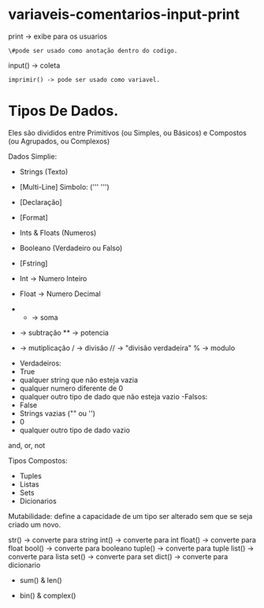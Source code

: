 # variaveis-comentarios-input-print
 
print -> exibe para os usuarios 

    \#pode ser usado como anotação dentro do codigo.

input() -> coleta

    imprimir() -> pode ser usado como variavel.

# Tipos De Dados.

Eles são divididos entre Primitivos (ou Simples, ou Básicos) e Compostos (ou Agrupados, ou Complexos)

Dados Simplie:

 - Strings (Texto)
- [Multi-Line] Simbolo: (''' ''')
- [Declaração]
- [Format]
 - Ints & Floats (Numeros)
 - Booleano (Verdadeiro ou Falso)

 - [Fstring] 

 - Int -> Numero Inteiro
  - Float -> Numero Decimal

  - + -> soma
  - -> subtração
  ** -> potencia
  * -> mutiplicação
  / -> divisão
  // -> "divisão verdadeira"
    % -> modulo

  - Verdadeiros:
  - True
  - qualquer string que não esteja vazia
  - qualquer numero diferente de 0
  - qualquer outro tipo de dado que não esteja vazio
 -Falsos:
  - False
  - Strings vazias ("" ou '')
  - 0
  - qualquer outro tipo de dado vazio

 and, or, not

 Tipos Compostos:
  - Tuples
  - Listas
  - Sets
  - Dicionarios

  Mutabilidade: define a capacidade de um tipo ser alterado sem que se seja criado um novo.

 str() -> converte para string
 int() -> converte para int
 float() -> converte para float
 bool() -> converte para booleano
 tuple() -> converte para tuple
 list() -> converte para lista
 set() -> converte para set
 dict() -> converte para dicionario

 - sum() & len()

 - bin() & complex()